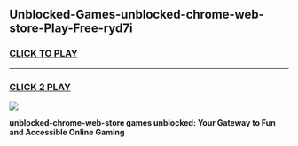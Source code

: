 
## Unblocked-Games-unblocked-chrome-web-store-Play-Free-ryd7i
<h3>
<a href="https://premium76.site?title=unblocked-chrome-web-store&ref=21A">CLICK TO PLAY</a></h3>
<hr>

<h3>
<a href="https://premium76.site?title=unblocked-chrome-web-store&ref=21A">CLICK 2 PLAY</a>
  
</h3>

<a href="https://premium76.site?title=unblocked-chrome-web-store&ref=21A"><img src="https://clearcache.store/games.png"></a>


**unblocked-chrome-web-store games unblocked: Your Gateway to Fun and Accessible Online Gaming**
